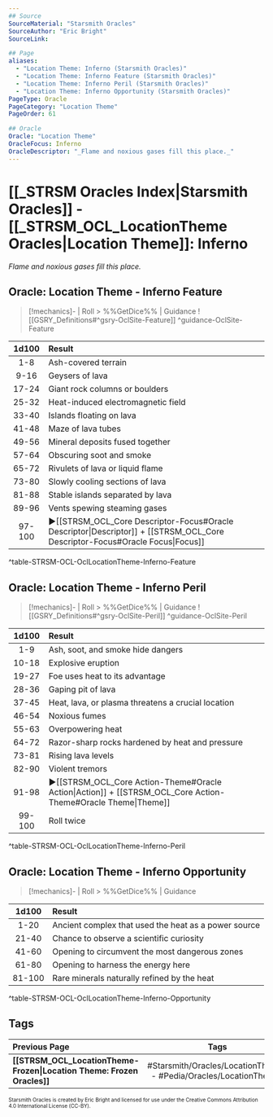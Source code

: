 ```yaml
---
## Source
SourceMaterial: "Starsmith Oracles"
SourceAuthor: "Eric Bright"
SourceLink: 

## Page
aliases:
  - "Location Theme: Inferno (Starsmith Oracles)"
  - "Location Theme: Inferno Feature (Starsmith Oracles)"
  - "Location Theme: Inferno Peril (Starsmith Oracles)"
  - "Location Theme: Inferno Opportunity (Starsmith Oracles)"
PageType: Oracle
PageCategory: "Location Theme"
PageOrder: 61

## Oracle
Oracle: "Location Theme"
OracleFocus: Inferno
OracleDescriptor: "_Flame and noxious gases fill this place._"
---
```

# [[_STRSM Oracles Index|Starsmith Oracles]] - [[_STRSM_OCL_LocationTheme Oracles|Location Theme]]: Inferno
_Flame and noxious gases fill this place._

## Oracle: Location Theme - Inferno Feature
> [!mechanics]- | Roll > %%GetDice%% | Guidance
> ![[GSRY_Definitions#^gsry-OclSite-Feature]] ^guidance-OclSite-Feature

| 1d100 | Result |
| :---: | :--- |
| 1-8 | Ash-covered terrain |
| 9-16 | Geysers of lava |
| 17-24 | Giant rock columns or boulders |
| 25-32 | Heat-induced electromagnetic field |
| 33-40 | Islands floating on lava |
| 41-48 | Maze of lava tubes |
| 49-56 | Mineral deposits fused together |
| 57-64 | Obscuring soot and smoke |
| 65-72 | Rivulets of lava or liquid flame |
| 73-80 | Slowly cooling sections of lava |
| 81-88 | Stable islands separated by lava |
| 89-96 | Vents spewing steaming gases |
| 97-100 | ▶[[STRSM_OCL_Core Descriptor-Focus#Oracle Descriptor\|Descriptor]] + [[STRSM_OCL_Core Descriptor-Focus#Oracle Focus\|Focus]] |
^table-STRSM-OCL-OclLocationTheme-Inferno-Feature

## Oracle: Location Theme - Inferno Peril
> [!mechanics]- | Roll > %%GetDice%% | Guidance
> ![[GSRY_Definitions#^gsry-OclSite-Peril]] ^guidance-OclSite-Peril

| 1d100 | Result |
| :---: | :--- |
| 1-9 | Ash, soot, and smoke hide dangers |
| 10-18 | Explosive eruption |
| 19-27 | Foe uses heat to its advantage |
| 28-36 | Gaping pit of lava |
| 37-45 | Heat, lava, or plasma threatens a crucial location |
| 46-54 | Noxious fumes |
| 55-63 | Overpowering heat |
| 64-72 | Razor-sharp rocks hardened by heat and pressure |
| 73-81 | Rising lava levels |
| 82-90 | Violent tremors |
| 91-98 | ▶[[STRSM_OCL_Core Action-Theme#Oracle Action\|Action]] + [[STRSM_OCL_Core Action-Theme#Oracle Theme\|Theme]] |
| 99-100 | Roll twice |
^table-STRSM-OCL-OclLocationTheme-Inferno-Peril

## Oracle: Location Theme - Inferno Opportunity
> [!mechanics]- | Roll > %%GetDice%% | Guidance

| 1d100 | Result |
| :---: | :--- |
| 1-20 | Ancient complex that used the heat as a power source |
| 21-40 | Chance to observe a scientific curiosity |
| 41-60 | Opening to circumvent the most dangerous zones |
| 61-80 | Opening to harness the energy here |
| 81-100 | Rare minerals naturally refined by the heat |
^table-STRSM-OCL-OclLocationTheme-Inferno-Opportunity

## Tags
| Previous Page | Tags | Next Page | 
| :--- | :---: | ---: |
| **[[STRSM_OCL_LocationTheme-Frozen\|Location Theme: Frozen Oracles]]** | #Starsmith/Oracles/LocationThemes - #Pedia/Oracles/LocationThemes | **[[STRSM_OCL_LocationTheme-Lifeform\|Location Theme: Lifeform Oracles]]** |

<font size=-2>Starsmith Oracles is created by Eric Bright and licensed for use under the Creative Commons Attribution 4.0 International License (CC-BY).</font>